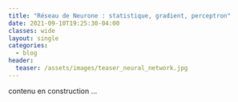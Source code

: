 ```yaml
---
title: "Réseau de Neurone : statistique, gradient, perceptron"
date: 2021-09-10T19:25:30-04:00 
classes: wide
layout: single
categories:
  - blog
header:
  teaser: /assets/images/teaser_neural_network.jpg
---
```


contenu en construction ...

